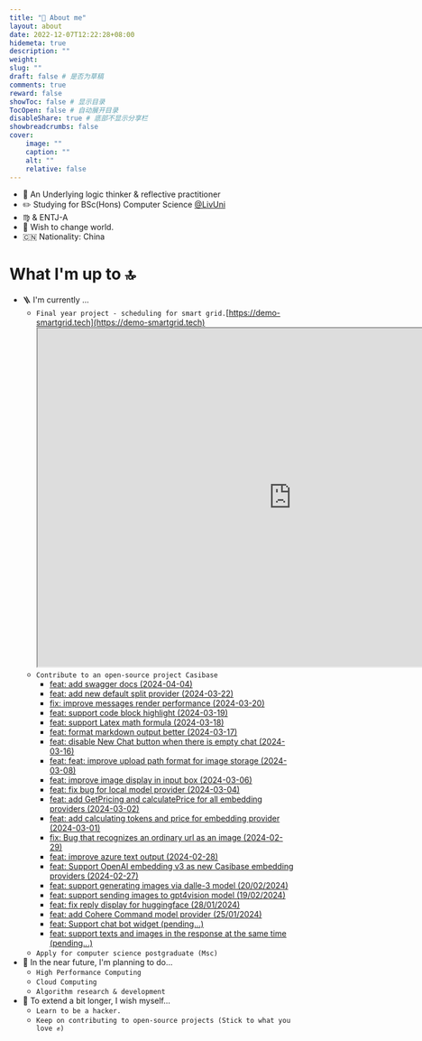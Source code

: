 ```yaml
---
title: "📖 About me"
layout: about
date: 2022-12-07T12:22:28+08:00
hidemeta: true
description: ""
weight:
slug: ""
draft: false # 是否为草稿
comments: true
reward: false
showToc: false # 显示目录
TocOpen: false # 自动展开目录
disableShare: true # 底部不显示分享栏
showbreadcrumbs: false
cover:
    image: ""
    caption: ""
    alt: ""
    relative: false
---
```


- 🌊 An Underlying logic thinker & reflective practitioner
- ✏️ Studying for BSc(Hons) Computer Science [@LivUni](https://twitter.com/LivUni)
- ♍️ & ENTJ-A
- 💭 Wish to change world.
- 🇨🇳 Nationality: China


# What I'm up to 🔝
- 🪜 I'm currently ...
    - ```Final year project - scheduling for smart grid.```[https://demo-smartgrid.tech](https://demo-smartgrid.tech)<iframe src="https://demo-smartgrid.tech" width="900" height="600"></iframe>
    - ``` Contribute to an open-source project Casibase ```
        - [feat: add swagger docs (2024-04-04)](https://github.com/casibase/casibase/pull/781)
        - [feat: add new default split provider (2024-03-22)](https://github.com/casibase/casibase/pull/778)
        - [fix: improve messages render performance (2024-03-20)](https://github.com/casibase/casibase/pull/777)
        - [feat: support code block highlight (2024-03-19)](https://github.com/casibase/casibase/pull/776)
        - [feat: support Latex math formula (2024-03-18)](https://github.com/casibase/casibase/pull/775)
        - [feat: format markdown output better (2024-03-17)](https://github.com/casibase/casibase/pull/770)
        - [feat: disable New Chat button when there is empty chat (2024-03-16)](https://github.com/casibase/casibase/pull/773)
        - [feat: feat: improve upload path format for image storage (2024-03-08)](https://github.com/casibase/casibase/pull/758)
        - [feat: improve image display in input box (2024-03-06)](https://github.com/casibase/casibase/pull/754)
        - [feat: fix bug for local model provider (2024-03-04)](https://github.com/casibase/casibase/pull/750)
        - [feat: add GetPricing and calculatePrice for all embedding providers (2024-03-02)](https://github.com/casibase/casibase/pull/737)
        - [feat: add calculating tokens and price for embedding provider (2024-03-01)](https://github.com/casibase/casibase/pull/735)
        - [fix: Bug that recognizes an ordinary url as an image (2024-02-29)](https://github.com/casibase/casibase/pull/730)
        - [feat: improve azure text output (2024-02-28)](https://github.com/casibase/casibase/pull/729)
        - [feat: Support OpenAI embedding v3 as new Casibase embedding providers (2024-02-27)](https://github.com/casibase/casibase/pull/727)
        - [feat: support generating images via dalle-3 model (20/02/2024)](https://github.com/casibase/casibase/pull/717)
        - [feat: support sending images to gpt4vision model (19/02/2024)](https://github.com/casibase/casibase/pull/716)
        - [feat: fix reply display for huggingface (28/01/2024)](https://github.com/casibase/casibase/pull/705)
        - [feat: add Cohere Command model provider (25/01/2024)](https://github.com/casibase/casibase/pull/703)
        - [feat: Support chat bot widget (pending...)](https://github.com/casibase/casibase/pull/724)
        - [feat: support texts and images in the response at the same time (pending...)](https://github.com/casibase/casibase/pull/718)
    - ``` Apply for computer science postgraduate (Msc) ```
- 🔆 In the near future, I'm planning to do...
    - ```High Performance Computing```
    - ```Cloud Computing```
    -  ```Algorithm research & development```
- 🧐 To extend a bit longer, I wish myself...
    - ```Learn to be a hacker.```
    - ```Keep on contributing to open-source projects (Stick to what you love ✊)```

